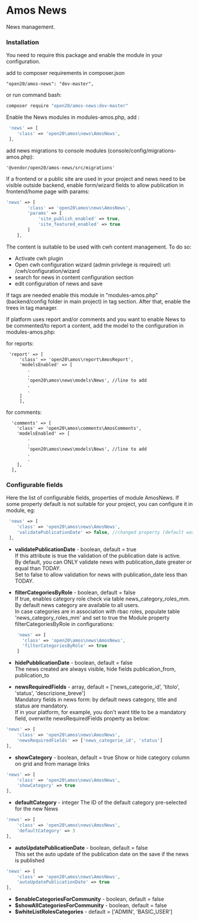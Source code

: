 # Amos News

News management.

### Installation
You need to require this package and enable the module in your configuration.

add to composer requirements in composer.json
```
"open20/amos-news": "dev-master",
```

or run command bash:
```bash
composer require "open20/amos-news:dev-master"
```

Enable the News modules in modules-amos.php, add :
```php
 'news' => [
	'class' => 'open20\amos\news\AmosNews',
 ],

```

add news migrations to console modules (console/config/migrations-amos.php):
```
'@vendor/open20/amos-news/src/migrations'
```

If a frontend or a public site are used in your project and news need to be visible outside backend, enable form/wizard fields to allow publication in frontend/home page with params:
```php
'news' => [
        'class' => 'open20\amos\news\AmosNews',
        'params' => [
            'site_publish_enabled' => true,
            'site_featured_enabled' => true
        ]
    ],
```


The content is suitable to be used with cwh content management.
To do so:
- Activate cwh plugin
- Open cwh configuration wizard (admin privilege is required) url: <yourPlatformurl>/cwh/configuration/wizard
- search for news in content configuration section
- edit configuration of news and save

If tags are needed enable this module in "modules-amos.php" (backend/config folder in main project) in tag section.
After that, enable the trees in tag manager.

If platform uses report and/or comments and you want to enable News to be commented/to report a content, 
add the model to the configuration in modules-amos.php:

for reports: 

```
 'report' => [
     'class' => 'open20\amos\report\AmosReport',
     'modelsEnabled' => [
        .
        .
        'open20\amos\news\models\News', //line to add
        .
        .
     ]
     ],

```

for comments:

```
  'comments' => [
    'class' => 'open20\amos\comments\AmosComments',
    'modelsEnabled' => [
        .
        .
        'open20\amos\news\models\News', //line to add
        .
        .
 	],
  ],
```


### Configurable fields

Here the list of configurable fields, properties of module AmosNews.
If some property default is not suitable for your project, you can configure it in module, eg: 

```php
 'news' => [
	'class' => 'open20\amos\news\AmosNews',
	'validatePublicationDate' => false, //changed property (default was true)
 ],
```

* **validatePublicationDate** - boolean, default = true  
If this attribute is true the validation of the publication date is active.  
By default, you can ONLY validate news with publication_date greater or equal than TODAY.  
Set to false to allow validation for news with publication_date less than TODAY.

* **filterCategoriesByRole** - boolean, default = false   
If true, enables category role check via table news_category_roles_mm.  
By default news category are available to all users.  
In case categories are in association with rbac roles, populate table 'news_category_roles_mm' 
and set to true the Module property filterCategoriesByRole in configurations:

```php
    'news' => [
      'class' => 'open20\amos\news\AmosNews',
      'filterCategoriesByRole' => true
    ]
```

* **hidePubblicationDate** - boolean, default = false  
The news created are always visible, hide fields publication_from, publication_to

* **newsRequiredFields** - array, default = ['news_categorie_id', 'titolo', 'status', 'descrizione_breve']  
Mandatory fields in news form: by default news category, title and status are mandatory.  
If in your platform, for example, you don't want title to be a mandatory field, overwrite newsRequiredFields property as below:
```php
'news' => [
    'class' => 'open20\amos\news\AmosNews',
    'newsRequiredFields' => ['news_categorie_id', 'status']  
],
```
* **showCategory** - boolean, default = true 
Show or hide category column on grid and from manage links
```php
'news' => [
    'class' => 'open20\amos\news\AmosNews',
    'showCategory' => true  
],
```

* **defaultCategory** - integer 
The ID of the default category pre-selected for the new News
```php
'news' => [
    'class' => 'open20\amos\news\AmosNews',
    'defaultCategory' => 3  
],
```
* **autoUpdatePublicationDate** - boolean, default = false  
This set the auto update of the publication date on the save if the news is published
```php
'news' => [
    'class' => 'open20\amos\news\AmosNews',
    'autoUpdatePublicationDate' => true
],
```

* **$enableCategoriesForCommunity** - boolean, default = false  
* **$showAllCategoriesForCommunity** - boolean, default = false  
* **$whiteListRolesCategories** - default = ['ADMIN', 'BASIC_USER'] 


